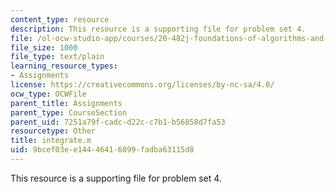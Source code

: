 ```yaml
---
content_type: resource
description: This resource is a supporting file for problem set 4.
file: /ol-ocw-studio-app/courses/20-482j-foundations-of-algorithms-and-computational-techniques-in-systems-biology-spring-2006/9bcef03ee14446416899fadba63115d8_integrate.m
file_size: 1000
file_type: text/plain
learning_resource_types:
- Assignments
license: https://creativecommons.org/licenses/by-nc-sa/4.0/
ocw_type: OCWFile
parent_title: Assignments
parent_type: CourseSection
parent_uid: 7251a79f-cadc-d22c-c7b1-b56858d7fa53
resourcetype: Other
title: integrate.m
uid: 9bcef03e-e144-4641-6899-fadba63115d8
---
```

This resource is a supporting file for problem set 4.